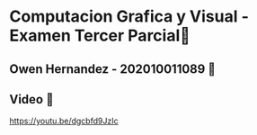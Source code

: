 # Computacion Grafica y Visual - Examen Tercer Parcial📱

## Owen Hernandez - 202010011089 📱

## Video 📱
https://youtu.be/dgcbfd9JzIc
